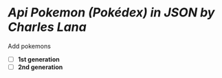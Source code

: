 # *Api Pokemon (Pokédex) in JSON by Charles Lana*
 Add pokemons
 
- [ ] **1st generation**
- [ ] **2nd generation**
